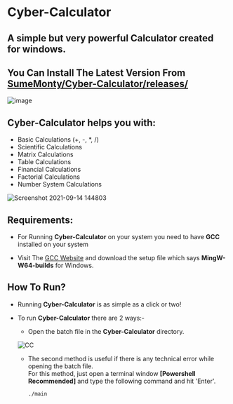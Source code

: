 # Cyber-Calculator  

## **A simple but very powerful Calculator created for windows.**
## You Can Install The Latest Version From [SumeMonty/Cyber-Calculator/releases/](https://github.com/SumeMonty/Cyber-Calculator/releases/)


<!-- ![image](https://user-images.githubusercontent.com/80830020/126226521-663d837a-5e7c-40eb-86d4-19708266250a.png) -->
![image](https://user-images.githubusercontent.com/80830020/126306613-d980fc83-04b4-43af-b8cf-0f40d43b7eea.png)


## Cyber-Calculator helps you with:

* Basic Calculations (+, -, *, /)  
* Scientific Calculations  
* Matrix Calculations  
* Table Calculations  
* Financial Calculations  
* Factorial Calculations  
* Number System Calculations

<!-- ![image](https://user-images.githubusercontent.com/80830020/126229440-d38723d4-b25b-4fed-a2ff-178bdd925d84.png) -->
<!-- ![image](https://user-images.githubusercontent.com/80830020/126306733-c9893971-7873-4941-b09a-b4813fb647d2.png) -->
![Screenshot 2021-09-14 144803](https://user-images.githubusercontent.com/80830020/133231702-12da42a7-2d69-48e4-a509-db06f7813101.png)


<!-- ![image](https://user-images.githubusercontent.com/80830020/126229154-1a31732b-b2ee-4f0f-bbec-bb91e184c77b.png) -->

<!-- ![image](https://user-images.githubusercontent.com/80830020/126228635-8c7695f2-0468-40cf-8666-60e6357c96bc.png) -->

## Requirements:

* For Running **Cyber-Calculator** on your system you need to have **GCC** installed on your system

* Visit The [GCC Website](http://mingw-w64.org/doku.php/download) and download the setup file which says **MingW-W64-builds** for Windows.  

## How To Run?

* Running **Cyber-Calculator** is as simple as a click or two!

* To run **Cyber-Calculator** there are 2 ways:-
    * Open the batch file in the **Cyber-Calculator** directory.
    
    ![CC](https://user-images.githubusercontent.com/80830020/130676531-d1490c87-e4e9-49d6-8721-ef409b08b043.png)
    * The second method is useful if there is any technical error while opening the batch file.<br>
For this method, just open a terminal window **[Powershell Recommended]** and type the following command and hit 'Enter'.

      ```
      ./main
      ```










<!-- http://mingw-w64.org/doku.php/download -->
